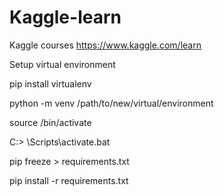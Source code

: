 # Kaggle-learn
Kaggle courses
https://www.kaggle.com/learn

Setup virtual environment

pip install virtualenv

python -m venv /path/to/new/virtual/environment

source <venv>/bin/activate

C:\> <venv>\Scripts\activate.bat

pip freeze > requirements.txt

pip install -r requirements.txt
